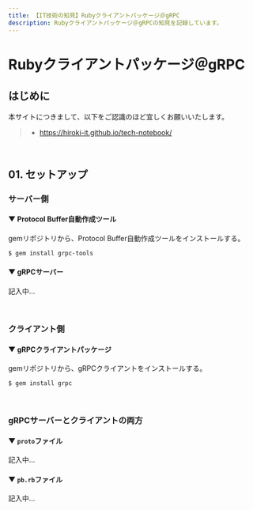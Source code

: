 ```yaml
---
title: 【IT技術の知見】Rubyクライアントパッケージ＠gRPC
description: Rubyクライアントパッケージ＠gRPCの知見を記録しています。
---
```


# Rubyクライアントパッケージ＠gRPC

## はじめに

本サイトにつきまして、以下をご認識のほど宜しくお願いいたします。

> - https://hiroki-it.github.io/tech-notebook/

<br>

## 01. セットアップ

### サーバー側

#### ▼ Protocol Buffer自動作成ツール

gemリポジトリから、Protocol Buffer自動作成ツールをインストールする。

```bash
$ gem install grpc-tools
```

#### ▼ gRPCサーバー

記入中...

<br>

### クライアント側

#### ▼ gRPCクライアントパッケージ

gemリポジトリから、gRPCクライアントをインストールする。

```bash
$ gem install grpc
```

<br>

### gRPCサーバーとクライアントの両方

#### ▼ `proto`ファイル

記入中...

#### ▼ `pb.rb`ファイル

記入中...

<br>
